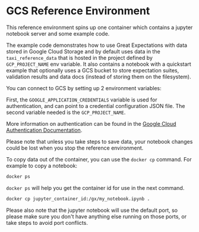# GCS Reference Environment

This reference environment spins up one container which contains a jupyter notebook server and some example code.

The example code demonstrates how to use Great Expectations with data stored in Google Cloud Storage and by default uses data in the `taxi_reference_data`
that is hosted in the project defined by `GCP_PROJECT_NAME` env variable. It also contains a notebook with a quickstart example that optionally uses a GCS bucket to store expectation suites, validation results and data docs (instead of storing them on the filesystem).

You can connect to GCS by setting up 2 environment variables:

First, the `GOOGLE_APPLICATION_CREDENTIALS` variable is used for authentication, and can point to a credential configuration JSON file.
The second variable needed is the `GCP_PROJECT_NAME`.

More information on authentication can be found in the [Google Cloud Authentication Documentation](https://cloud.google.com/docs/authentication/application-default-credentials#GAC).

Please note that unless you take steps to save data, your notebook changes could be lost when you stop the reference environment.

To copy data out of the container, you can use the `docker cp` command. For example to copy a notebook:

```bash
docker ps
```

`docker ps` will help you get the container id for use in the next command.

```bash
docker cp jupyter_container_id:/gx/my_notebook.ipynb .
```

Please also note that the jupyter notebook will use the default port, so please make sure you don't have anything else running on those ports, or take steps to avoid port conflicts.
